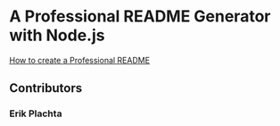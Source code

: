# A Professional README Generator with Node.js

[How to create a Professional README](./readme-guide.md)

## Contributors

### Erik Plachta